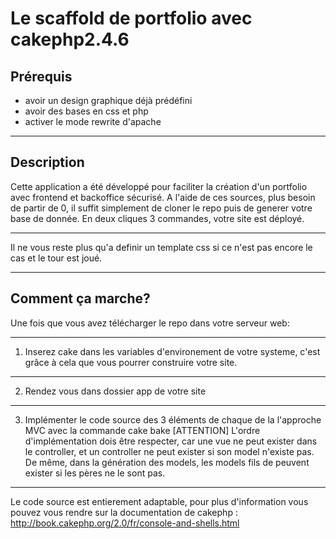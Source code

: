 Le scaffold de portfolio avec cakephp2.4.6
===========================================

Prérequis
----------
- avoir un design graphique déjà prédéfini
- avoir des bases en css et php
- activer le mode rewrite d'apache
***
Description
------------
Cette application a été développé pour faciliter la création d'un portfolio avec frontend et backoffice sécurisé.
A l'aide de ces sources, plus besoin de partir de 0, il suffit simplement de cloner le repo 
puis de generer votre base de donnée. En deux cliques 3 commandes, votre site est déployé.
***
Il ne vous reste plus qu'a definir un template css si ce n'est pas encore le cas et le tour est joué.
***
Comment ça marche?
------------------

Une fois que vous avez télécharger le repo dans votre serveur web:
***
1. Inserez cake dans les variables d'environement de votre systeme, c'est grâce à cela que vous pourrer construire votre site.
***
2. Rendez vous dans dossier app de votre site
***
3. Implémenter le code source des 3 éléments de chaque de la l'approche MVC avec la commande cake bake
	[ATTENTION] L'ordre d'implémentation dois être respecter, car une vue ne peut exister dans le controller, et un controller ne peut exister
	si son model n'existe pas. De même, dans la génération des models, les models fils de peuvent exister si les pères ne le sont pas.
***
Le code source est entierement adaptable, pour plus d'information vous pouvez vous rendre sur la documentation de cakephp : 
	http://book.cakephp.org/2.0/fr/console-and-shells.html

